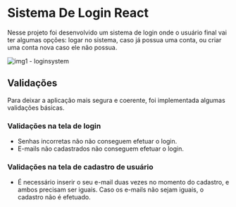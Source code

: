 # Sistema De Login React

Nesse projeto foi desenvolvido um sistema de login onde o usuário final vai ter algumas opções: logar no sistema, caso já possua uma conta, ou criar uma conta nova
caso ele não possua.

![img1 - loginsystem](https://user-images.githubusercontent.com/89361241/213807637-9d435707-0b33-4de3-b5df-1333ce6f9af5.PNG)

## Validações

Para deixar a aplicação mais segura e coerente, foi implementada algumas validações básicas.

### Validações na tela de login
- Senhas incorretas não não conseguem efetuar o login.
- E-mails não cadastrados não conseguem efetuar o login.

### Validações na tela de cadastro de usuário
- É necessário inserir o seu e-mail duas vezes no momento do cadastro, e ambos precisam ser iguais. Caso os e-mails não sejam iguais, o cadastro não é efetuado.
